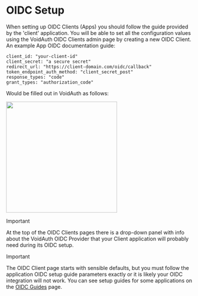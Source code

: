 # OIDC Setup

When setting up OIDC Clients (Apps) you should follow the guide provided by the 'client' application. You will be able to set all the configuration values using the VoidAuth OIDC Clients admin page by creating a new OIDC Client. An example App OIDC documentation guide:

```
client_id: "your-client-id"
client_secret: "a secure secret"
redirect_url: "https://client-domain.com/oidc/callback"
token_endpoint_auth_method: "client_secret_post"
response_types: "code"
grant_types: "authorization_code"
```
Would be filled out in VoidAuth as follows:

<img src="/public/screenshots/oidc_client.png" width="300">

> [!IMPORTANT]
> At the top of the OIDC Clients pages there is a drop-down panel with info about the VoidAuth OIDC Provider that your Client application will probably need during its OIDC setup.

> [!IMPORTANT]
> The OIDC Client page starts with sensible defaults, but you must follow the application OIDC setup guide parameters exactly or it is likely your OIDC integration will not work. You can see setup guides for some applications on the [OIDC Guides](OIDC-Guides.md) page.